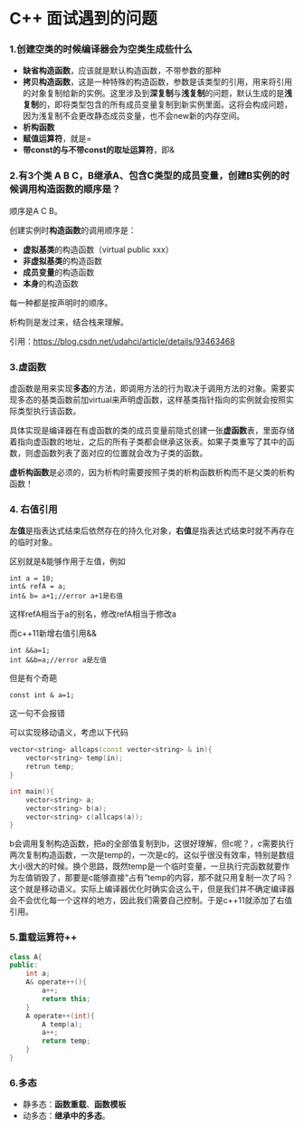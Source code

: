 # C++ 面试遇到的问题

### 1.创建空类的时候编译器会为空类生成些什么

- **缺省构造函数**，应该就是默认构造函数，不带参数的那种
- **拷贝构造函数**，这是一种特殊的构造函数，参数是该类型的引用，用来将引用的对象复制给新的实例。这里涉及到**深复制**与**浅复制**的问题，默认生成的是**浅复制**的，即将类型包含的所有成员变量复制到新实例里面。这将会构成问题，因为浅复制不会更改静态成员变量，也不会new新的内存空间。
- **析构函数**
- **赋值运算符**，就是=
- **带const的与不带const的取址运算符**，即&



### 2.有3个类 A B C，B继承A、包含C类型的成员变量，创建B实例的时候调用构造函数的顺序是？

顺序是A C B。

创建实例时**构造函数**的调用顺序是：

- **虚拟基类**的构造函数（virtual public xxx）
- **非虚拟基类**的构造函数
- **成员变量**的构造函数
- **本身**的构造函数

每一种都是按声明时的顺序。

析构则是发过来，结合栈来理解。

引用：https://blog.csdn.net/udahci/article/details/93463468


### 3.虚函数

虚函数是用来实现**多态**的方法，即调用方法的行为取决于调用方法的对象。需要实现多态的基类函数前加virtual来声明虚函数，这样基类指针指向的实例就会按照实际类型执行该函数。

具体实现是编译器在有虚函数的类的成员变量前隐式创建一张**虚函数**表，里面存储着指向虚函数的地址，之后的所有子类都会继承这张表。如果子类重写了其中的函数，则虚函数列表了面对应的位置就会改为子类的函数。

**虚析构函数**是必须的，因为析构时需要按照子类的析构函数析构而不是父类的析构函数！



### 4. 右值引用

**左值**是指表达式结束后依然存在的持久化对象，**右值**是指表达式结束时就不再存在的临时对象。

区别就是&能够作用于左值，例如

```
int a = 10; 
int& refA = a; 
int& b= a+1;//error a+1是右值
```

这样refA相当于a的别名，修改refA相当于修改a

而c++11新增右值引用&&

```
int &&a=1;
int &&b=a;//error a是左值
```

但是有个奇葩

```
const int & a=1;
```

这一句不会报错

可以实现移动语义，考虑以下代码

```c++
vector<string> allcaps(const vector<string> & in){
    vector<string> temp(in);
    retrun temp;
}

int main(){
    vector<string> a;
    vector<string> b(a);
    vector<string> c(allcaps(a));
}
```

b会调用复制构造函数，把a的全部值复制到b，这很好理解，但c呢？，c需要执行两次复制构造函数，一次是temp的，一次是c的。这似乎很没有效率，特别是数组大小很大的时候。换个思路，既然temp是一个临时变量，一旦执行完函数就要作为左值销毁了，那要是c能够直接“占有”temp的内容，那不就只用复制一次了吗？这个就是移动语义。实际上编译器优化时确实会这么干，但是我们并不确定编译器会不会优化每一个这样的地方，因此我们需要自己控制。于是c++11就添加了右值引用。



### 5.重载运算符++

```c++
class A{
public:
	int a;
	A& operate++(){
		a++;
		return this;
	}
	A operate++(int){
		A temp(a);
		a++;
		return temp;
	}
}
```

### 6.多态

- 静多态：**函数重载**、**函数模板**
- 动多态：**继承中的多态**。
